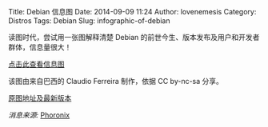 Title: Debian 信息图
Date: 2014-09-09 11:24
Author: lovenemesis
Category: Distros
Tags: Debian
Slug: infographic-of-debian

读图时代，尝试用一张图解释清楚 Debian
的前世今生、版本发布及用户和开发者群体，信息量很大！

[点击此查看信息图](http://cfnarede.com.br/sites/default/files/infographic_debian-v2.1.en.png)

该图由来自巴西的 Claudio Ferreira 制作，依据 CC by-nc-sa 分享。

[原图地址及最新版本](http://cfnarede.com.br/infographic-of-debian)

*消息来源:*
[Phoronix](http://www.phoronix.com/scan.php?page=news_item&px=MTc4MzE)
